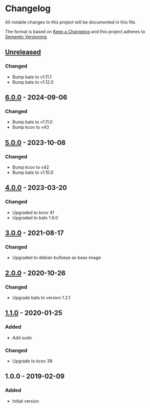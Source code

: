 # Changelog

All notable changes to this project will be documented in this file.

The format is based on [Keep a Changelog](http://keepachangelog.com/en/1.0.0/)
and this project adheres to [Semantic Versioning](http://semver.org/spec/v2.0.0.html).

## [Unreleased]
### Changed
- Bump bats to v1.11.1
- Bump bats to v1.12.0

## [6.0.0] - 2024-09-06
### Changed
- Bump bats to v1.11.0
- Bump kcov to v43

## [5.0.0] - 2023-10-08
### Changed
- Bump kcov to v42
- Bump bats to v1.10.0

## [4.0.0] - 2023-03-20
### Changed
- Upgraded to kcov 41
- Upgraded to bats 1.9.0

## [3.0.0] - 2021-08-17
### Changed
- Upgraded to debian bullseye as base image

## [2.0.0] - 2020-10-26
### Changed
- Upgrade bats to version 1.2.1

## [1.1.0] - 2020-01-25
### Added
- Add sudo

### Changed
- Upgrade to kcov 38

## 1.0.0 - 2019-02-09
### Added
- Initial version

[Unreleased]: https://github.com/particleflux/circleci-bats-kcov/compare/6.0.0...HEAD
[6.0.0]: https://github.com/particleflux/circleci-bats-kcov/compare/5.0.0...6.0.0
[5.0.0]: https://github.com/particleflux/circleci-bats-kcov/compare/4.0.0...5.0.0
[4.0.0]: https://github.com/particleflux/circleci-bats-kcov/compare/3.0.0...4.0.0
[3.0.0]: https://github.com/particleflux/circleci-bats-kcov/compare/2.0.0...3.0.0
[2.0.0]: https://github.com/particleflux/circleci-bats-kcov/compare/1.1.0...2.0.0
[1.1.0]: https://github.com/particleflux/circleci-bats-kcov/compare/1.0.0...1.1.0
